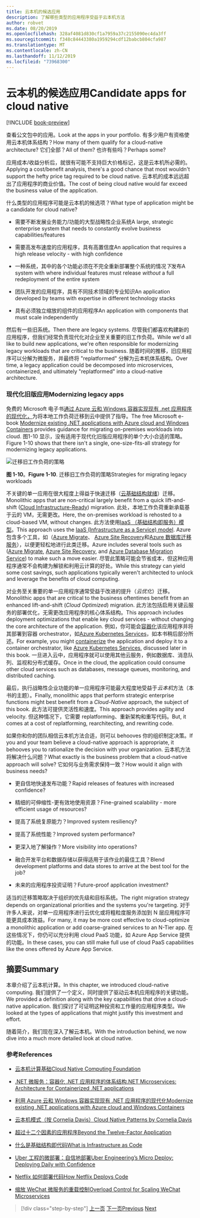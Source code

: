 ```yaml
---
title: 云本机的候选应用
description: 了解哪些类型的应用程序受益于云本机方法
author: robvet
ms.date: 08/20/2019
ms.openlocfilehash: 328af4081d830cf1a7959a37c2155090ec4da3ff
ms.sourcegitcommit: f348c84443380a1959294cdf12babcb804cfa987
ms.translationtype: MT
ms.contentlocale: zh-CN
ms.lasthandoff: 11/12/2019
ms.locfileid: "73968300"
---
```

# <a name="candidate-apps-for-cloud-native"></a><span data-ttu-id="1ddd4-103">云本机的候选应用</span><span class="sxs-lookup"><span data-stu-id="1ddd4-103">Candidate apps for cloud native</span></span>

[!INCLUDE [book-preview](../../../includes/book-preview.md)]

<span data-ttu-id="1ddd4-104">查看公文包中的应用。</span><span class="sxs-lookup"><span data-stu-id="1ddd4-104">Look at the apps in your portfolio.</span></span> <span data-ttu-id="1ddd4-105">有多少用户有资格使用云本机体系结构？</span><span class="sxs-lookup"><span data-stu-id="1ddd4-105">How many of them qualify for a cloud-native architecture?</span></span> <span data-ttu-id="1ddd4-106">它们全部？</span><span class="sxs-lookup"><span data-stu-id="1ddd4-106">All of them?</span></span> <span data-ttu-id="1ddd4-107">也许有些吗？</span><span class="sxs-lookup"><span data-stu-id="1ddd4-107">Perhaps some?</span></span>

<span data-ttu-id="1ddd4-108">应用成本/收益分析后，就很有可能不支持巨大价格标记，这是云本机所必需的。</span><span class="sxs-lookup"><span data-stu-id="1ddd4-108">Applying a cost/benefit analysis, there's a good chance that most wouldn't support the hefty price tag required to be cloud native.</span></span> <span data-ttu-id="1ddd4-109">云本机的成本远远超出了应用程序的商业价值。</span><span class="sxs-lookup"><span data-stu-id="1ddd4-109">The cost of being cloud native would far exceed the business value of the application.</span></span>

<span data-ttu-id="1ddd4-110">什么类型的应用程序可能是云本机的候选项？</span><span class="sxs-lookup"><span data-stu-id="1ddd4-110">What type of application might be a candidate for cloud native?</span></span>

- <span data-ttu-id="1ddd4-111">需要不断发展业务能力/功能的大型战略性企业系统</span><span class="sxs-lookup"><span data-stu-id="1ddd4-111">A large, strategic enterprise system that needs to constantly evolve business capabilities/features</span></span>

- <span data-ttu-id="1ddd4-112">需要高发布速度的应用程序，具有高置信度</span><span class="sxs-lookup"><span data-stu-id="1ddd4-112">An application that requires a high release velocity - with high confidence</span></span>

- <span data-ttu-id="1ddd4-113">一种系统，其中的各个功能必须在不完全重新部署整个系统的情况*下*发布</span><span class="sxs-lookup"><span data-stu-id="1ddd4-113">A system with where individual features must release *without* a full redeployment of the entire system</span></span>

- <span data-ttu-id="1ddd4-114">团队开发的应用程序，具有不同技术领域的专业知识</span><span class="sxs-lookup"><span data-stu-id="1ddd4-114">An application developed by teams with expertise in different technology stacks</span></span>

- <span data-ttu-id="1ddd4-115">具有必须独立缩放的组件的应用程序</span><span class="sxs-lookup"><span data-stu-id="1ddd4-115">An application with components that must scale independently</span></span>

<span data-ttu-id="1ddd4-116">然后有一些旧系统。</span><span class="sxs-lookup"><span data-stu-id="1ddd4-116">Then there are legacy systems.</span></span> <span data-ttu-id="1ddd4-117">尽管我们都喜欢构建新的应用程序，但我们经常负责现代化对企业至关重要的旧工作负荷。</span><span class="sxs-lookup"><span data-stu-id="1ddd4-117">While we'd all like to build new applications, we're often responsible for modernizing legacy workloads that are critical to the business.</span></span> <span data-ttu-id="1ddd4-118">随着时间的推移，旧应用程序可以分解为微服务，并最终将 "replatformed" 分解为云本机体系结构。</span><span class="sxs-lookup"><span data-stu-id="1ddd4-118">Over time, a legacy application could be decomposed into microservices, containerized, and ultimately "replatformed" into a cloud-native architecture.</span></span>

### <a name="modernizing-legacy-apps"></a><span data-ttu-id="1ddd4-119">现代化旧版应用</span><span class="sxs-lookup"><span data-stu-id="1ddd4-119">Modernizing legacy apps</span></span>

<span data-ttu-id="1ddd4-120">免费的 Microsoft 电子书[通过 Azure 云和 Windows 容器实现现有 .net 应用程序的现代化，](https://dotnet.microsoft.com/download/thank-you/modernizing-existing-net-apps-ebook)为将本地工作负荷迁移到云中提供了指导。</span><span class="sxs-lookup"><span data-stu-id="1ddd4-120">The free Microsoft e-book [Modernize existing .NET applications with Azure cloud and Windows Containers](https://dotnet.microsoft.com/download/thank-you/modernizing-existing-net-apps-ebook) provides guidance for migrating on-premises workloads into cloud.</span></span> <span data-ttu-id="1ddd4-121">图1-10 显示，没有适用于现代化旧版应用程序的单个大小合适的策略。</span><span class="sxs-lookup"><span data-stu-id="1ddd4-121">Figure 1-10 shows that there isn't a single, one-size-fits-all strategy for modernizing legacy applications.</span></span>

![迁移旧工作负荷的策略](./media/strategies-for-migrating-legacy-workloads.png)

<span data-ttu-id="1ddd4-123">**图 1-10**。</span><span class="sxs-lookup"><span data-stu-id="1ddd4-123">**Figure 1-10**.</span></span> <span data-ttu-id="1ddd4-124">迁移旧工作负荷的策略</span><span class="sxs-lookup"><span data-stu-id="1ddd4-124">Strategies for migrating legacy workloads</span></span>

<span data-ttu-id="1ddd4-125">不关键的单一应用在很大程度上得益于快速迁移（[云基础结构就绪](https://docs.microsoft.com/dotnet/standard/modernize-with-azure-and-containers/lift-and-shift-existing-apps-azure-iaas)）迁移。</span><span class="sxs-lookup"><span data-stu-id="1ddd4-125">Monolithic apps that are non-critical largely benefit from a quick lift-and-shift ([Cloud Infrastructure-Ready](https://docs.microsoft.com/dotnet/standard/modernize-with-azure-and-containers/lift-and-shift-existing-apps-azure-iaas)) migration.</span></span> <span data-ttu-id="1ddd4-126">此处，本地工作负荷重新承载基于云的 VM，无需更改。</span><span class="sxs-lookup"><span data-stu-id="1ddd4-126">Here, the on-premises workload is rehosted to a cloud-based VM, without changes.</span></span> <span data-ttu-id="1ddd4-127">此方法使用[IaaS （基础结构即服务）模型](https://azure.microsoft.com/overview/what-is-iaas/)。</span><span class="sxs-lookup"><span data-stu-id="1ddd4-127">This approach uses the [IaaS (Infrastructure as a Service) model](https://azure.microsoft.com/overview/what-is-iaas/).</span></span> <span data-ttu-id="1ddd4-128">Azure 包含多个工具，如（[Azure Migrate](https://aka.ms/azuremigrate)、 [Azure Site Recovery](https://azure.microsoft.com/services/site-recovery/)和[Azure 数据库迁移服务](https://azure.microsoft.com/campaigns/database-migration/)），以便更轻松地进行此类迁移。</span><span class="sxs-lookup"><span data-stu-id="1ddd4-128">Azure includes several tools such as ([Azure Migrate](https://aka.ms/azuremigrate), [Azure Site Recovery](https://azure.microsoft.com/services/site-recovery/), and [Azure Database Migration Service](https://azure.microsoft.com/campaigns/database-migration/)) to make such a move easier.</span></span> <span data-ttu-id="1ddd4-129">尽管此策略可能会节省成本，但这种应用程序通常不会构建为解锁和利用云计算的好处。</span><span class="sxs-lookup"><span data-stu-id="1ddd4-129">While this strategy can yield some cost savings, such applications typically weren't architected to unlock and leverage the benefits of cloud computing.</span></span>

<span data-ttu-id="1ddd4-130">对业务至关重要的单一应用程序通常受益于改进的提升（*云优化*）迁移。</span><span class="sxs-lookup"><span data-stu-id="1ddd4-130">Monolithic apps that are critical to the business oftentimes benefit from an enhanced lift-and-shift (*Cloud Optimized*) migration.</span></span> <span data-ttu-id="1ddd4-131">此方法包括启用关键云服务的部署优化，无需更改应用程序的核心体系结构。</span><span class="sxs-lookup"><span data-stu-id="1ddd4-131">This approach includes deployment optimizations that enable key cloud services - without changing the core architecture of the application.</span></span> <span data-ttu-id="1ddd4-132">例如，你可能会[容器化](https://docs.microsoft.com/virtualization/windowscontainers/about/)该应用程序并将其部署到容器 orchestrator，如[Azure Kubernetes Services](https://azure.microsoft.com/services/kubernetes-service/)，如本书稍后部分所述。</span><span class="sxs-lookup"><span data-stu-id="1ddd4-132">For example, you might [containerize](https://docs.microsoft.com/virtualization/windowscontainers/about/) the application and deploy it to a container orchestrator, like [Azure Kubernetes Services](https://azure.microsoft.com/services/kubernetes-service/), discussed later in this book.</span></span> <span data-ttu-id="1ddd4-133">一旦进入云中，应用程序就可以使用其他云服务，例如数据库、消息队列、监视和分布式缓存。</span><span class="sxs-lookup"><span data-stu-id="1ddd4-133">Once in the cloud, the application could consume other cloud services such as databases, message queues, monitoring, and distributed caching.</span></span>

<span data-ttu-id="1ddd4-134">最后，执行战略性企业功能的单一应用程序可能最大程度地受益于*云本机*方法（本书的主题）。</span><span class="sxs-lookup"><span data-stu-id="1ddd4-134">Finally, monolithic apps that perform strategic enterprise functions might best benefit from a *Cloud-Native* approach, the subject of this book.</span></span> <span data-ttu-id="1ddd4-135">此方法可提供灵活性和速度。</span><span class="sxs-lookup"><span data-stu-id="1ddd4-135">This approach provides agility and velocity.</span></span> <span data-ttu-id="1ddd4-136">但这种情况下，它需要 replatforming、重新架构和重写代码。</span><span class="sxs-lookup"><span data-stu-id="1ddd4-136">But, it comes at a cost of replatforming, rearchitecting, and rewriting code.</span></span>

<span data-ttu-id="1ddd4-137">如果你和你的团队相信云本机方法合适，则可以 behooves 你的组织制定决策。</span><span class="sxs-lookup"><span data-stu-id="1ddd4-137">If you and your team believe a cloud-native approach is appropriate, it behooves you to rationalize the decision with your organization.</span></span> <span data-ttu-id="1ddd4-138">云本机方法将解决什么问题？</span><span class="sxs-lookup"><span data-stu-id="1ddd4-138">What exactly is the business problem that a cloud-native approach will solve?</span></span> <span data-ttu-id="1ddd4-139">它如何与业务需求保持一致？</span><span class="sxs-lookup"><span data-stu-id="1ddd4-139">How would it align with business needs?</span></span>

- <span data-ttu-id="1ddd4-140">更自信地快速发布功能？</span><span class="sxs-lookup"><span data-stu-id="1ddd4-140">Rapid releases of features with increased confidence?</span></span>

- <span data-ttu-id="1ddd4-141">精细的可伸缩性-更有效地使用资源？</span><span class="sxs-lookup"><span data-stu-id="1ddd4-141">Fine-grained scalability - more efficient usage of resources?</span></span>

- <span data-ttu-id="1ddd4-142">提高了系统复原能力？</span><span class="sxs-lookup"><span data-stu-id="1ddd4-142">Improved system resiliency?</span></span>

- <span data-ttu-id="1ddd4-143">提高了系统性能？</span><span class="sxs-lookup"><span data-stu-id="1ddd4-143">Improved system performance?</span></span>

- <span data-ttu-id="1ddd4-144">更深入地了解操作？</span><span class="sxs-lookup"><span data-stu-id="1ddd4-144">More visibility into operations?</span></span>

- <span data-ttu-id="1ddd4-145">融合开发平台和数据存储以获得适用于该作业的最佳工具？</span><span class="sxs-lookup"><span data-stu-id="1ddd4-145">Blend development platforms and data stores to arrive at the best tool for the job?</span></span>

- <span data-ttu-id="1ddd4-146">未来的应用程序投资证明？</span><span class="sxs-lookup"><span data-stu-id="1ddd4-146">Future-proof application investment?</span></span>

<span data-ttu-id="1ddd4-147">适当的迁移策略取决于组织的优先级和目标系统。</span><span class="sxs-lookup"><span data-stu-id="1ddd4-147">The right migration strategy depends on organizational priorities and the systems you're targeting.</span></span> <span data-ttu-id="1ddd4-148">对于许多人来说，对单一应用程序进行云优化或将粗粒度服务添加到 N 层应用程序可能更具成本效益。</span><span class="sxs-lookup"><span data-stu-id="1ddd4-148">For many, it may be more cost effective to cloud-optimize a monolithic application or add coarse-grained services to an N-Tier app.</span></span> <span data-ttu-id="1ddd4-149">在这些情况下，你仍可以充分利用 cloud PaaS 功能，如 Azure App Service 提供的功能。</span><span class="sxs-lookup"><span data-stu-id="1ddd4-149">In these cases, you can still make full use of cloud PaaS capabilities like the ones offered by Azure App Service.</span></span>

## <a name="summary"></a><span data-ttu-id="1ddd4-150">摘要</span><span class="sxs-lookup"><span data-stu-id="1ddd4-150">Summary</span></span>

<span data-ttu-id="1ddd4-151">本章介绍了云本机计算。</span><span class="sxs-lookup"><span data-stu-id="1ddd4-151">In this chapter, we introduced cloud-native computing.</span></span> <span data-ttu-id="1ddd4-152">我们提供了一个定义，同时提供了驱动云本机应用程序的关键功能。</span><span class="sxs-lookup"><span data-stu-id="1ddd4-152">We provided a definition along with the key capabilities that drive a cloud-native application.</span></span> <span data-ttu-id="1ddd4-153">我们探讨了可证明这种投资和工作量的应用程序类型。</span><span class="sxs-lookup"><span data-stu-id="1ddd4-153">We looked at the types of applications that might justify this investment and effort.</span></span>

<span data-ttu-id="1ddd4-154">随着简介，我们现在深入了解云本机。</span><span class="sxs-lookup"><span data-stu-id="1ddd4-154">With the introduction behind, we now dive into a much more detailed look at cloud native.</span></span>

### <a name="references"></a><span data-ttu-id="1ddd4-155">参考</span><span class="sxs-lookup"><span data-stu-id="1ddd4-155">References</span></span>

- [<span data-ttu-id="1ddd4-156">云本机计算基础</span><span class="sxs-lookup"><span data-stu-id="1ddd4-156">Cloud Native Computing Foundation</span></span>](https://www.cncf.io/)

- [<span data-ttu-id="1ddd4-157">.NET 微服务：容器化 .NET 应用程序的体系结构</span><span class="sxs-lookup"><span data-stu-id="1ddd4-157">.NET Microservices: Architecture for Containerized .NET applications</span></span>](https://dotnet.microsoft.com/download/thank-you/microservices-architecture-ebook)

- [<span data-ttu-id="1ddd4-158">利用 Azure 云和 Windows 容器实现现有 .NET 应用程序的现代化</span><span class="sxs-lookup"><span data-stu-id="1ddd4-158">Modernize existing .NET applications with Azure cloud and Windows Containers</span></span>](https://dotnet.microsoft.com/download/thank-you/modernizing-existing-net-apps-ebook)

- [<span data-ttu-id="1ddd4-159">云本机模式（按 Cornelia Davis）</span><span class="sxs-lookup"><span data-stu-id="1ddd4-159">Cloud Native Patterns by Cornelia Davis</span></span>](https://www.manning.com/books/cloud-native-patterns)

- [<span data-ttu-id="1ddd4-160">超过十二个因素的应用程序</span><span class="sxs-lookup"><span data-stu-id="1ddd4-160">Beyond the Twelve-Factor Application</span></span>](https://content.pivotal.io/blog/beyond-the-twelve-factor-app)

- [<span data-ttu-id="1ddd4-161">什么是基础结构即代码</span><span class="sxs-lookup"><span data-stu-id="1ddd4-161">What is Infrastructure as Code</span></span>](https://docs.microsoft.com/azure/devops/learn/what-is-infrastructure-as-code)

- [<span data-ttu-id="1ddd4-162">Uber 工程的微部署：自信地部署</span><span class="sxs-lookup"><span data-stu-id="1ddd4-162">Uber Engineering’s Micro Deploy: Deploying Daily with Confidence</span></span>](https://eng.uber.com/micro-deploy/)

- [<span data-ttu-id="1ddd4-163">Netflix 如何部署代码</span><span class="sxs-lookup"><span data-stu-id="1ddd4-163">How Netflix Deploys Code</span></span>](https://www.infoq.com/news/2013/06/netflix/)

- [<span data-ttu-id="1ddd4-164">缩放 WeChat 微服务的重载控制</span><span class="sxs-lookup"><span data-stu-id="1ddd4-164">Overload Control for Scaling WeChat Microservices</span></span>](https://www.cs.columbia.edu/~ruigu/papers/socc18-final100.pdf)

>[!div class="step-by-step"]
><span data-ttu-id="1ddd4-165">[上一页](definition.md)
>[下一页](introduce-eshoponcontainers-reference-app.md)</span><span class="sxs-lookup"><span data-stu-id="1ddd4-165">[Previous](definition.md)
[Next](introduce-eshoponcontainers-reference-app.md)</span></span>
